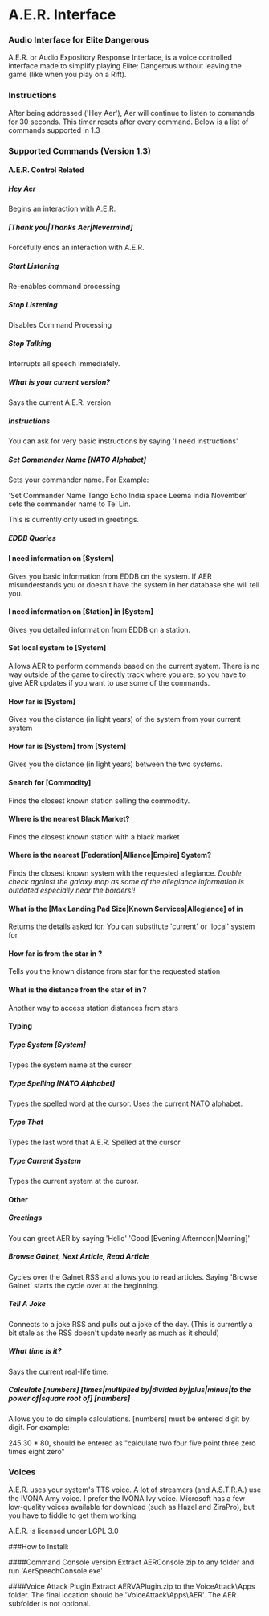 # A.E.R. Interface
### Audio Interface for Elite Dangerous

A.E.R. or Audio Expository Response Interface, is a voice controlled interface made to simplify playing Elite: Dangerous without leaving the game (like when you play on a Rift).

### Instructions

After being addressed ('Hey Aer'), Aer will continue to listen to commands for 30 seconds. This timer resets after every command. Below is a list of commands supported in 1.3

### Supported Commands (Version 1.3)

#### A.E.R. Control Related

##### Hey Aer
Begins an interaction with A.E.R.

##### [Thank you|Thanks Aer|Nevermind]
Forcefully ends an interaction with A.E.R.

##### Start Listening
Re-enables command processing

##### Stop Listening
Disables Command Processing

##### Stop Talking
Interrupts all speech immediately.

##### What is your current version?
Says the current A.E.R. version

##### Instructions
You can ask for very basic instructions by saying 'I need instructions'

##### Set Commander Name [NATO Alphabet]
Sets your commander name. For Example:

'Set Commander Name Tango Echo India space Leema India November' sets the commander name to Tei Lin.

This is currently only used in greetings.

##### EDDB Queries

#### I need information on [System]
Gives you basic information from EDDB on the system. If AER misunderstands you or doesn't have the system in her database she will tell you.

#### I need information on [Station] in [System]
Gives you detailed information from EDDB on a station.

#### Set local system to [System]
Allows AER to perform commands based on the current system. There is no way outside of the game to directly track where you are, so you have to give AER updates if you want to use some of the commands.

#### How far is [System]
Gives you the distance (in light years) of the system from your current system

#### How far is [System] from [System]
Gives you the distance (in light years) between the two systems.

#### Search for [Commodity]
Finds the closest known station selling the commodity.

#### Where is the nearest Black Market?
Finds the closest known station with a black market

#### Where is the nearest [Federation|Alliance|Empire] System?
Finds the closest known system with the requested allegiance. *Double check against the galaxy map as some of the allegiance information is outdated especially near the borders!!*

#### What is the [Max Landing Pad Size|Known Services|Allegiance] of <station> in <system>
Returns the details asked for. You can substitute 'current' or 'local' system for <system>

#### How far is <station> from the star in <system>?
Tells you the known distance from star for the requested station

#### What is the distance from the star of <station> in <system>?
Another way to access station distances from stars

#### Typing

##### Type System [System]
Types the system name at the cursor

##### Type Spelling [NATO Alphabet]
Types the spelled word at the cursor. Uses the current NATO alphabet.

##### Type That
Types the last word that A.E.R. Spelled at the cursor.

##### Type Current System
Types the current system at the curosr.

#### Other

##### Greetings
You can greet AER by saying 'Hello' 'Good [Evening|Afternoon|Morning]'

##### Browse Galnet, Next Article, Read Article
Cycles over the Galnet RSS and allows you to read articles. Saying 'Browse Galnet' starts the cycle over at the beginning.

##### Tell A Joke
Connects to a joke RSS and pulls out a joke of the day. (This is currently a bit stale as the RSS doesn't update nearly as much as it should)

##### What time is it?
Says the current real-life time.

##### Calculate [numbers] [times|multiplied by|divided by|plus|minus|to the power of|square root of] [numbers]
Allows you to do simple calculations. [numbers] must be entered digit by digit. For example:

  245.30 * 80, should be entered as "calculate two four five point three zero times eight zero"



### Voices
A.E.R. uses your system's TTS voice. A lot of streamers (and A.S.T.R.A.) use the IVONA Amy voice. I prefer the IVONA Ivy voice. Microsoft has a few low-quality voices available for download (such as Hazel and ZiraPro), but you have to fiddle to get them working. 

A.E.R. is licensed under LGPL 3.0

###How to Install:
  
####Command Console version 
Extract AERConsole.zip to any folder and run 'AerSpeechConsole.exe'
  
####Voice Attack Plugin 
Extract AERVAPlugin.zip to the VoiceAttack\Apps folder.
The final location should be 'VoiceAttack\Apps\AER'. The AER subfolder is not optional.
